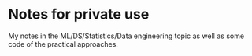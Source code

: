 # Notes for private use 

My notes in the ML/DS/Statistics/Data engineering topic as well as some code of the practical approaches.
